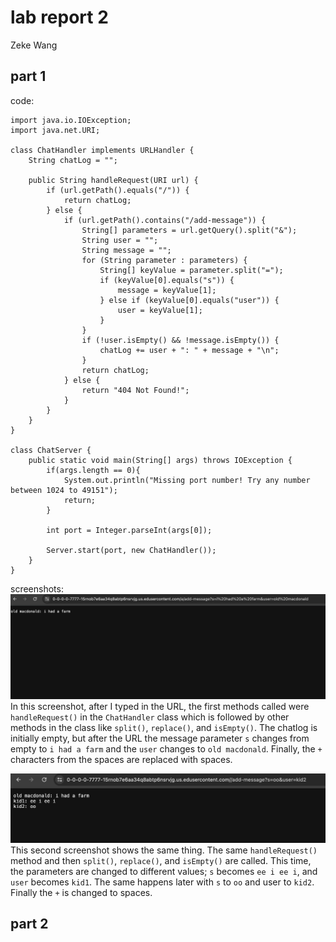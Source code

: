 # lab report 2

Zeke Wang

## part 1

code: 
```
import java.io.IOException;
import java.net.URI;

class ChatHandler implements URLHandler {
    String chatLog = "";

    public String handleRequest(URI url) {
        if (url.getPath().equals("/")) {
            return chatLog;
        } else {
            if (url.getPath().contains("/add-message")) {
                String[] parameters = url.getQuery().split("&");
                String user = "";
                String message = "";
                for (String parameter : parameters) {
                    String[] keyValue = parameter.split("=");
                    if (keyValue[0].equals("s")) {
                        message = keyValue[1];
                    } else if (keyValue[0].equals("user")) {
                        user = keyValue[1];
                    }
                }
                if (!user.isEmpty() && !message.isEmpty()) {
                    chatLog += user + ": " + message + "\n";
                }
                return chatLog;
            } else {
                return "404 Not Found!";
            }
        }
    }
}

class ChatServer {
    public static void main(String[] args) throws IOException {
        if(args.length == 0){
            System.out.println("Missing port number! Try any number between 1024 to 49151");
            return;
        }

        int port = Integer.parseInt(args[0]);

        Server.start(port, new ChatHandler());
    }
}
```
screenshots: 
![Image](p1s1.png)
In this screenshot, after I typed in the URL, the first methods called were `handleRequest()` in the `ChatHandler` class which is followed by other methods in the class like `split()`, `replace()`, and `isEmpty()`. The chatlog is initially empty, but after the URL the message parameter `s` changes from empty to `i had a farm` and the `user` changes to `old macdonald`. Finally, the `+` characters from the spaces are replaced with spaces. 

![Image](p1s2.png)
This second screenshot shows the same thing. The same `handleRequest()` method and then `split()`, `replace()`, and `isEmpty()` are called. This time, the parameters are changed to different values; `s` becomes `ee i ee i`, and `user` becomes `kid1`. The same happens later with `s` to `oo` and user to `kid2`. Finally the `+` is changed to spaces. 

## part 2


